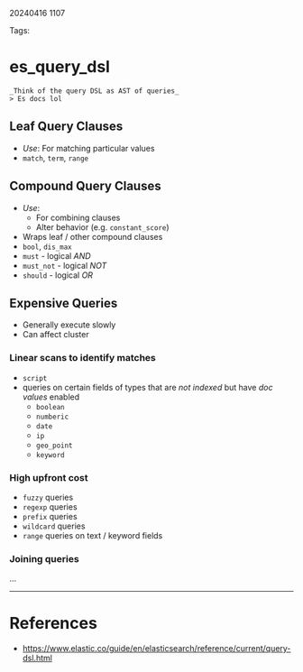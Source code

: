 20240416 1107

Tags: 

# es_query_dsl
```ad-quote
_Think of the query DSL as AST of queries_
> Es docs lol
```

## Leaf Query Clauses
- *Use*: For matching particular values
- `match`, `term`, `range`
## Compound Query Clauses
- *Use*: 
	- For combining clauses
	- Alter behavior (e.g. `constant_score`)
- Wraps leaf / other compound clauses
- `bool`, `dis_max`
- `must` - logical *AND*
- `must_not` - logical _NOT_
- `should`  - logical _OR_

## Expensive Queries
- Generally execute slowly
- Can affect cluster
### Linear scans to identify matches
- `script`
- queries on certain fields of types that are *not indexed* but have *doc values* enabled
	- `boolean`
	- `numberic`
	- `date`
	- `ip`
	- `geo_point`
	- `keyword`

### High upfront cost
- `fuzzy` queries
- `regexp` queries
- `prefix` queries
- `wildcard` queries
- `range` queries on text / keyword fields
### Joining queries
...

--- 
# References
- https://www.elastic.co/guide/en/elasticsearch/reference/current/query-dsl.html